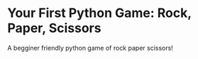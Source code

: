 # Your First Python Game: Rock, Paper, Scissors
A begginer friendly python game of rock paper scissors!
